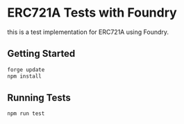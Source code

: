 # ERC721A Tests with Foundry

this is a test implementation for ERC721A using Foundry.

## Getting Started

```bash
forge update
npm install
```

## Running Tests

```bash
npm run test
```
